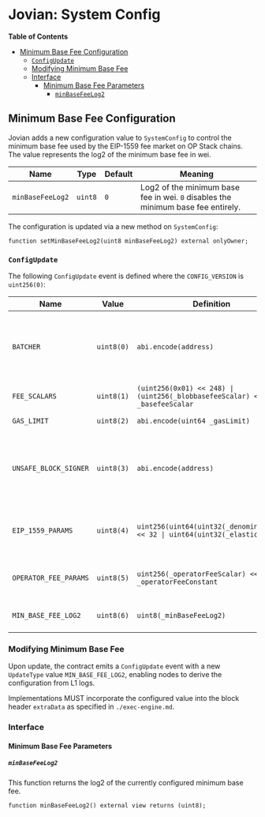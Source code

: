 # Jovian: System Config

<!-- START doctoc generated TOC please keep comment here to allow auto update -->
<!-- DON'T EDIT THIS SECTION, INSTEAD RE-RUN doctoc TO UPDATE -->
**Table of Contents**

- [Minimum Base Fee Configuration](#minimum-base-fee-configuration)
  - [`ConfigUpdate`](#configupdate)
  - [Modifying Minimum Base Fee](#modifying-minimum-base-fee)
  - [Interface](#interface)
    - [Minimum Base Fee Parameters](#minimum-base-fee-parameters)
      - [`minBaseFeeLog2`](#minbasefeelog2)

<!-- END doctoc generated TOC please keep comment here to allow auto update -->

## Minimum Base Fee Configuration

Jovian adds a new configuration value to `SystemConfig` to control the minimum base fee used by the EIP-1559 fee market
on OP Stack chains. The value represents the log2 of the minimum base fee in wei.

| Name             | Type    | Default | Meaning                                                                                 |
|------------------|---------|---------|-----------------------------------------------------------------------------------------|
| `minBaseFeeLog2` | `uint8` | `0`     | Log2 of the minimum base fee in wei. `0` disables the minimum base fee entirely.        |

The configuration is updated via a new method on `SystemConfig`:

```solidity
function setMinBaseFeeLog2(uint8 minBaseFeeLog2) external onlyOwner;
```

### `ConfigUpdate`

The following `ConfigUpdate` event is defined where the `CONFIG_VERSION` is `uint256(0)`:

| Name | Value | Definition | Usage |
| ---- | ----- | --- | -- |
| `BATCHER` | `uint8(0)` | `abi.encode(address)` | Modifies the account that is authorized to progress the safe chain |
| `FEE_SCALARS` | `uint8(1)` | `(uint256(0x01) << 248) \| (uint256(_blobbasefeeScalar) << 32) \| _basefeeScalar` | Modifies the fee scalars |
| `GAS_LIMIT` | `uint8(2)` | `abi.encode(uint64 _gasLimit)` | Modifies the L2 gas limit |
| `UNSAFE_BLOCK_SIGNER` | `uint8(3)` | `abi.encode(address)` | Modifies the account that is authorized to progress the unsafe chain |
| `EIP_1559_PARAMS` | `uint8(4)` | `uint256(uint64(uint32(_denominator))) << 32 \| uint64(uint32(_elasticity))` | Modifies the EIP-1559 denominator and elasticity |
| `OPERATOR_FEE_PARAMS` | `uint8(5)` | `uint256(_operatorFeeScalar) << 64 \| _operatorFeeConstant` | Modifies the operator fee scalar and constant |
| `MIN_BASE_FEE_LOG2` | `uint8(6)` | `uint8(_minBaseFeeLog2)` | Modifies the minimum base fee |

### Modifying Minimum Base Fee

Upon update, the contract emits a `ConfigUpdate` event with a new `UpdateType` value `MIN_BASE_FEE_LOG2`, enabling nodes
to derive the configuration from L1 logs.

Implementations MUST incorporate the configured value into the block header `extraData` as specified in
`./exec-engine.md`.

### Interface

#### Minimum Base Fee Parameters

##### `minBaseFeeLog2`

This function returns the log2 of the currently configured minimum base fee.

```solidity
function minBaseFeeLog2() external view returns (uint8);
```
